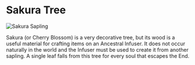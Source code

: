# Sakura Tree

![Sakura Sapling](block:betterwithaddons:sapling_sakura@0)

Sakura (or Cherry Blossom) is a very decorative tree, but its wood is a useful material for crafting items on an Ancestral Infuser. It does not occur naturally in the world and the Infuser must be used to create it from another sapling.
A single leaf falls from this tree for every soul that escapes the End.